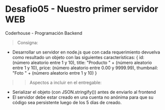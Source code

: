 # Desafio05 - Nuestro primer servidor WEB
Coderhouse - Programación Backend

> Consigna: 
- Desarrollar un servidor en node.js que con cada requerimiento devuelva como resultado un objeto con las siguientes características:
{
    id: (número aleatorio entre 1 y 10),
    title: "Producto " + (número aleatorio entre 1 y 10),
    price: (número aleatorio entre 0.00 y 9999.99),
    thumbnail: "Foto " + (número aleatorio entre 1 y 10)
}

>> Aspectos a incluir en el entregable:
- Serializar el objeto (con JSON.stringify()) antes de enviarlo al frontend
- El servidor debe estar creado en una cuenta no anónima para que su código sea persistente luego de los 5 días de creado.

